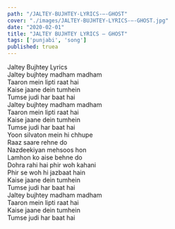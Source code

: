 ```yaml
---
path: "/JALTEY-BUJHTEY-LYRICS-–-GHOST"
cover: "./images/JALTEY-BUJHTEY-LYRICS-–-GHOST.jpg"
date: "2020-02-01"
title: "JALTEY BUJHTEY LYRICS – GHOST"
tags: ['punjabi', 'song']
published: truea
---
```

  
Jaltey Bujhtey Lyrics  
Jaltey bujhtey madham madham  
Taaron mein lipti raat hai  
Kaise jaane dein tumhein  
Tumse judi har baat hai  
Jaltey bujhtey madham madham  
Taaron mein lipti raat hai  
Kaise jaane dein tumhein  
Tumse judi har baat hai  
Yoon silvaton mein hi chhupe  
Raaz saare rehne do  
Nazdeekiyan mehsoos hon  
Lamhon ko aise behne do  
Dohra rahi hai phir woh kahani  
Phir se woh hi jazbaat hain  
Kaise jaane dein tumhein  
Tumse judi har baat hai  
Jaltey bujhtey madham madham  
Taaron mein lipti raat hai  
Kaise jaane dein tumhein  
Tumse judi har baat hai  
